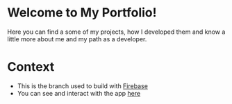 # Welcome to My Portfolio!
Here you can find a some of my projects, how I developed them and know a little more about me and my path as a developer.

# Context
- This is the branch used to build with [Firebase](https://firebase.google.com/?gclid=Cj0KCQjwio6XBhCMARIsAC0u9aHD0FjGEyI9IcJZ_3PqsttfsUgmKcTmb8ihllCXz8fnDRG298xJJ7waAstkEALw_wcB&gclsrc=aw.ds)
- You can see and interact with the app [here](https://imborba.web.app/)